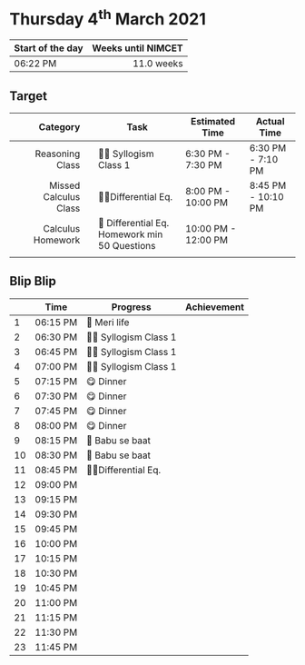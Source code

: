 # Thursday 4<sup>th</sup> March 2021

| Start of the day | Weeks until NIMCET |
| ---------------- | -----------------: |
| 06:22 PM | 11.0 weeks |

## Target
|  |Category|      |Task| Estimated Time | Actual Time |
| - | -: | - | - | - | - |
||Reasoning Class||👨‍🏫 Syllogism Class 1|6:30 PM - 7:30 PM|6:30 PM - 7:10 PM|
||Missed Calculus Class||👨‍🏫Differential Eq.| 8:00 PM - 10:00 PM  |8:45 PM - 10:10 PM|
||Calculus Homework||📒 Differential Eq. Homework min 50 Questions|10:00 PM - 12:00 PM||
|||||||

## Blip Blip

| |Time|Progress| Achievement   |
| - | - | - | - |
| 1 | 06:15 PM | 💛 Meri life | |
| 2 | 06:30 PM | 👨‍🏫 Syllogism Class 1 | |
| 3 | 06:45 PM | 👨‍🏫 Syllogism Class 1 | |
| 4 | 07:00 PM | 👨‍🏫 Syllogism Class 1 | |
| 5 | 07:15 PM | 😋 Dinner | |
| 6 | 07:30 PM | 😋 Dinner | |
| 7 | 07:45 PM | 😋 Dinner | |
| 8 | 08:00 PM | 😋 Dinner | |
| 9 | 08:15 PM | 💛 Babu se baat | |
| 10 | 08:30 PM | 💛 Babu se baat | |
| 11 | 08:45 PM | 👨‍🏫Differential Eq. | |
| 12 | 09:00 PM | | |
| 13 | 09:15 PM | | |
| 14 | 09:30 PM | | |
| 15 | 09:45 PM | | |
| 16 | 10:00 PM | | |
| 17 | 10:15 PM | | |
| 18 | 10:30 PM | | |
| 19 | 10:45 PM | | |
| 20 | 11:00 PM | | |
| 21 | 11:15 PM | | |
| 22 | 11:30 PM | | |
| 23 | 11:45 PM | | |

